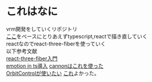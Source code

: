 # これはなに  
vrm開発をしていくリポジトリ  
[ここ](https://github.com/FMS-Cat/three-vrm-vtuber)をベースにとりあえずtypescript,reactで描き直していく  
reactなのでreact-three-fiberを使っていく  
以下参考文献  
[react-three-fiber入門](https://qiita.com/hppRC/items/b3e292e210d02005120f)  
[emotion in ts導入](https://www.atnr.net/emotion-react-css-prop-error/)
[cannonはこれを使った](https://github.com/pmndrs/use-cannon)  
[OrbitControlが使いたい](https://github.com/pmndrs/react-three-fiber/issues/27)
[これ](https://www.youtube.com/watch?v=9ZEjSxDRIik)よかった。